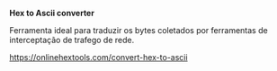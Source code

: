 

**Hex to Ascii converter** 

Ferramenta ideal para traduzir os bytes coletados por ferramentas de interceptação de trafego de rede.

https://onlinehextools.com/convert-hex-to-ascii
